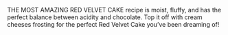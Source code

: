 THE MOST AMAZING RED VELVET CAKE recipe is moist, fluffy, and has the perfect balance between acidity and chocolate. Top it off with cream cheeses frosting for the perfect Red Velvet Cake you’ve been dreaming of!
